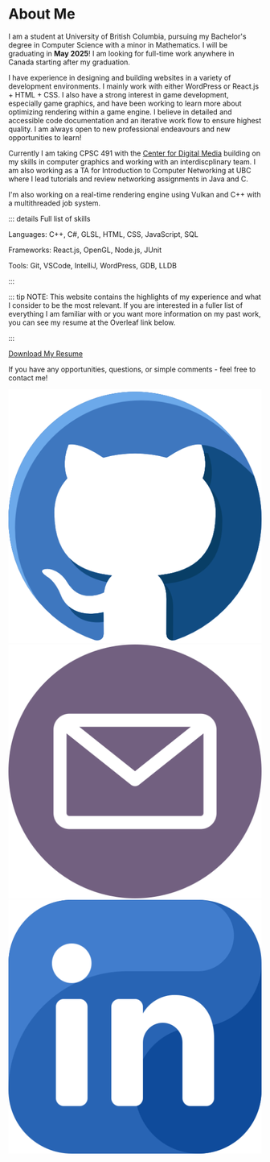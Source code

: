 <h1>About Me</h1>

I am a student at University of British Columbia, pursuing my Bachelor's degree in Computer Science with a minor in Mathematics. I will be graduating in <b>May 2025</b>! I am looking for full-time work anywhere in Canada starting after my graduation.

I have experience in designing and building websites in a variety of development environments. I mainly work with either WordPress or React.js + HTML + CSS. I also have a strong interest in game development, especially game graphics, and have been working to learn more about optimizing rendering within a game engine. I believe in detailed and accessible code documentation and an iterative work flow to ensure highest quality. 
I am always open to new professional endeavours and new opportunities to learn!


Currently I am taking CPSC 491 with the <a href="https://thecdm.ca/">Center for Digital Media</a> building on my skills in computer graphics and working with an interdiscplinary team. I am also working as a TA for Introduction to Computer Networking at UBC where I lead tutorials and review networking assignments in Java and C.

I'm also working on a real-time rendering engine using Vulkan and C++ with a multithreaded job system.

::: details Full list of skills

<!-- put this in a flex display with two columns maybe ? -->

Languages: C++, C#, GLSL, HTML, CSS, JavaScript, SQL

Frameworks: React.js, OpenGL, Node.js, JUnit

Tools: Git, VSCode, IntelliJ, WordPress, GDB, LLDB

:::


::: tip NOTE:
This website contains the highlights of my experience and what I consider to be the most relevant. If you are interested in a fuller list of everything I am familiar with or you want more information on my past work, you can see my resume at the Overleaf link below.


:::

<a href="https://www.overleaf.com/read/bpcwdxhvktsq#fd438b" :class="$style.resumeBtn">Download My Resume</a>



If you have any opportunities, questions, or simple comments - feel free to contact me!

<!-- put contact stuff here-->

<div :class="$style.contactDisplay">
    <a href="github.com/logank8">
        <img src="./media/icons/github.png" :class="$style.contactIcon">
    </a>
    <a href="mailto:lokeener@student.ubc.ca">
        <img src="./media/icons/email.png" :class="$style.contactIcon">
    </a>
    <a href="https://www.linkedin.com/in/logan-keener-5a5794206/">
        <img src="./media/icons/linkedin.png" :class="$style.contactIcon">
    </a>
</div>


<style module>
    .resumeBtn {
        background-color:#496dd7;
        padding: 15px 40px;
        border-radius: 10px;
        font-size: 16px;
        color: white !important;
        text-decoration: none !important;
        cursor: grab;
        transition: 0.5s;
        display: flex;
        flex-direction: row;
        justify-content: center;
    }

    .resumeBtn:hover {
        transition: 0.5s;
        background-color:rgb(64, 95, 190);
        color: white;
        border-color: #3d3d66;
    }

    .contactIcon {
        width: 50px;
        margin-right: 50px;
        transition: 0.2s;
    }

    .contactIcon:hover {
        transition: 0.2s;
        width: 60px;
    }

    .contactDisplay {
        display: flex;
        flex-direction: row;
        justify-content: center;
    }
</style>
